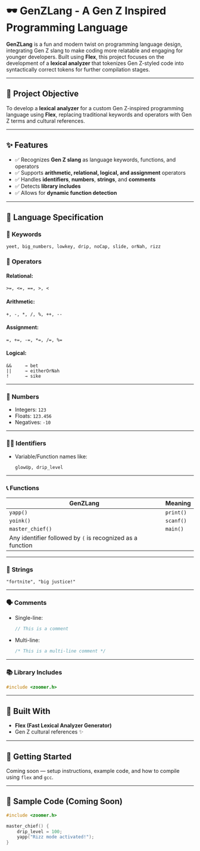 # 🕶️ GenZLang - A Gen Z Inspired Programming Language

**GenZLang** is a fun and modern twist on programming language design, integrating Gen Z slang to make coding more relatable and engaging for younger developers. Built using **Flex**, this project focuses on the development of a **lexical analyzer** that tokenizes Gen Z-styled code into syntactically correct tokens for further compilation stages.

---

## 🧠 Project Objective

To develop a **lexical analyzer** for a custom Gen Z-inspired programming language using **Flex**, replacing traditional keywords and operators with Gen Z terms and cultural references.

---

## ✨ Features

- ✅ Recognizes **Gen Z slang** as language keywords, functions, and operators  
- ✅ Supports **arithmetic, relational, logical, and assignment** operators  
- ✅ Handles **identifiers**, **numbers**, **strings**, and **comments**  
- ✅ Detects **library includes**  
- ✅ Allows for **dynamic function detection**  

---

## 🧩 Language Specification

### 🔑 **Keywords**
```
yeet, big_numbers, lowkey, drip, noCap, slide, orNah, rizz
```

### 🧮 **Operators**

#### Relational:
```
>=, <=, ==, >, <
```

#### Arithmetic:
```
+, -, *, /, %, ++, --
```

#### Assignment:
```
=, +=, -=, *=, /=, %=
```

#### Logical:
```
&&     → bet  
||     → eitherOrNah  
!      → sike
```

---

### 🔢 **Numbers**
- Integers: `123`
- Floats: `123.456`
- Negatives: `-10`

---

### 🧑‍💻 **Identifiers**
- Variable/Function names like:
  ```
  glowUp, drip_level
  ```

---

### 📞 **Functions**
| GenZLang | Meaning        |
|----------|----------------|
| `yapp()` | `print()`      |
| `yoink()` | `scanf()`      |
| `master_chief()` | `main()`      |
| Any identifier followed by `(` is recognized as a function |

---

### 💬 **Strings**
```
"fortnite", "big justice!"
```

---

### 🗣️ **Comments**

- Single-line:
  ```c
  // This is a comment
  ```

- Multi-line:
  ```c
  /* This is a multi-line comment */
  ```

---

### 📚 **Library Includes**
```c
#include <zoomer.h>
```

---

## 🔧 Built With

- **Flex (Fast Lexical Analyzer Generator)**
- Gen Z cultural references ✨

---

## 🚀 Getting Started

Coming soon — setup instructions, example code, and how to compile using `flex` and `gcc`.

---

## 🤘 Sample Code (Coming Soon)

```c
#include <zoomer.h>

master_chief() {
    drip_level = 100;
    yapp("Rizz mode activated!");
}
```

